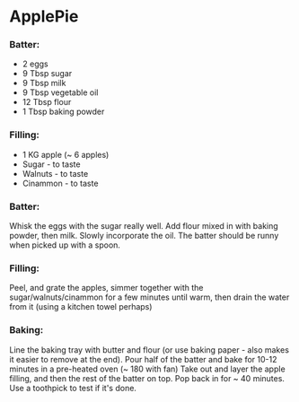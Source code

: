 # ApplePie

### Batter:

- 2 eggs
- 9 Tbsp sugar 
- 9 Tbsp milk
- 9 Tbsp vegetable oil
- 12 Tbsp flour
- 1 Tbsp baking powder

### Filling:

- 1 KG apple (~ 6 apples)
- Sugar - to taste
- Walnuts - to taste
- Cinammon - to taste 

### Batter:

Whisk the eggs with the sugar really well. Add flour mixed in with baking powder, then milk. Slowly incorporate the oil.
The batter should be runny when picked up with a spoon.

### Filling:

Peel, and grate the apples, simmer together with the sugar/walnuts/cinammon for a few minutes until warm, then drain the water from it (using a kitchen towel perhaps)

### Baking:

Line the baking tray with butter and flour (or use baking paper - also makes it easier to remove at the end). Pour half of the batter and bake for 10-12 minutes in a pre-heated oven (~ 180 with fan)
Take out and layer the apple filling, and then the rest of the batter on top. Pop back in for ~ 40 minutes. Use a toothpick to test if it's done.
